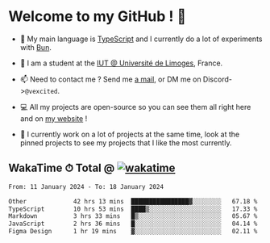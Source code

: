 # Welcome to my GitHub ! 🌃

- 🔭 My main language is [TypeScript](https://www.typescriptlang.org/) and I currently do a lot of experiments with [Bun](https://bun.sh).

- 🌱 I am a student at the [IUT @ Université de Limoges](https://iut.unilim.fr), France.

- 📫 Need to contact me ? Send me <a href="mailto:mikkel@milescode.dev">a mail</a>, or DM me on Discord->`@vexcited`.

- 💻 All my projects are open-source so you can see them all right here and on <a href="https://vexcited.vercel.app">my website</a> !

- 👀 I currently work on a lot of projects at the same time, look at the pinned projects to see my projects that I like the most currently.

## WakaTime ⏱ Total @ [![wakatime](https://wakatime.com/badge/user/0839e595-e07a-435c-8d59-ed95f2a3d6dd.svg)](https://wakatime.com/@0839e595-e07a-435c-8d59-ed95f2a3d6dd)

<!--START_SECTION:waka-->

```txt
From: 11 January 2024 - To: 18 January 2024

Other             42 hrs 13 mins  ████████████████▓░░░░░░░░   67.18 %
TypeScript        10 hrs 53 mins  ████▒░░░░░░░░░░░░░░░░░░░░   17.33 %
Markdown          3 hrs 33 mins   █▒░░░░░░░░░░░░░░░░░░░░░░░   05.67 %
JavaScript        2 hrs 36 mins   █░░░░░░░░░░░░░░░░░░░░░░░░   04.14 %
Figma Design      1 hr 19 mins    ▓░░░░░░░░░░░░░░░░░░░░░░░░   02.11 %
```

<!--END_SECTION:waka-->
